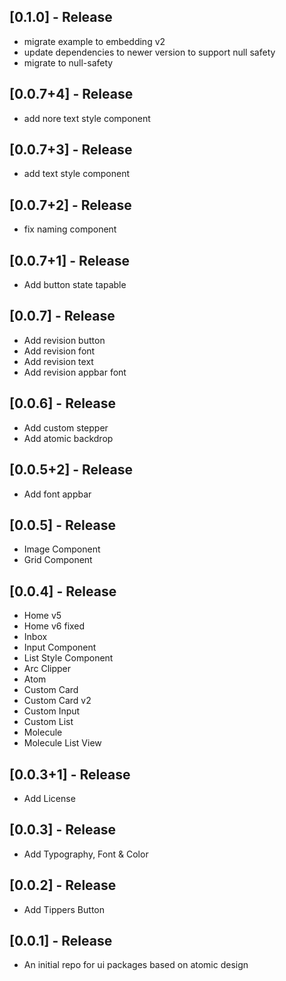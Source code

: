 ## [0.1.0] - Release

* migrate example to embedding v2
* update dependencies to newer version to support null safety
* migrate to null-safety

## [0.0.7+4] - Release

* add nore text style component

## [0.0.7+3] - Release

* add text style component

## [0.0.7+2] - Release

* fix naming component

## [0.0.7+1] - Release

* Add button state tapable

## [0.0.7] - Release

* Add revision button
* Add revision font
* Add revision text
* Add revision appbar font

## [0.0.6] - Release

* Add custom stepper
* Add atomic backdrop

## [0.0.5+2] - Release

* Add font appbar

## [0.0.5] - Release

* Image Component
* Grid Component

## [0.0.4] - Release

* Home v5
* Home v6 fixed
* Inbox
* Input Component
* List Style Component
* Arc Clipper
* Atom
* Custom Card
* Custom Card v2
* Custom Input
* Custom List
* Molecule
* Molecule List View

## [0.0.3+1] - Release

* Add License

## [0.0.3] - Release

* Add Typography, Font & Color


## [0.0.2] - Release

* Add Tippers Button


## [0.0.1] - Release

* An initial repo for ui packages based on atomic design 